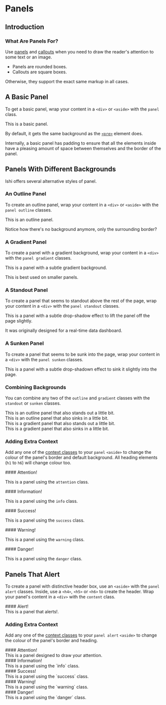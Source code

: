 # Panels

## Introduction

### What Are Panels For?

Use [panels](panels.html) and [callouts](callouts.html) when you need to draw the reader's attention to some text or an image.

* Panels are rounded boxes.
* Callouts are square boxes.

Otherwise, they support the exact same markup in all cases.

## A Basic Panel

To get a basic panel, wrap your content in a `<div>` or `<aside>` with the `panel` class.

<aside class="panel" markdown="1">
This is a basic panel.
</aside>

By default, it gets the same background as the [`<pre>`](../typography/pre.html) element does.

Internally, a basic panel has padding to ensure that all the elements inside have a pleasing amount of space between themselves and the border of the panel.

## Panels With Different Backgrounds

Ishi offers several alternative styles of panel.

### An Outline Panel

To create an outline panel, wrap your content in a `<div>` or `<aside>` with the `panel outline` classes.

<div class="panel outline" markdown="1">
This is an outline panel.

Notice how there's no background anymore, only the surrounding border?
</div>

### A Gradient Panel

To create a panel with a gradient background, wrap your content in a `<div>` with the `panel gradient` classes.

<div class="panel gradient" markdown="1">
This is a panel with a subtle gradient background.

This is best used on smaller panels.
</div>

### A Standout Panel

To create a panel that seems to standout above the rest of the page, wrap your content in a `<div>` with the `panel standout` classes.

<div class="panel standout" markdown="1">
This is a panel with a subtle drop-shadow effect to lift the panel off the page slightly.

It was originally designed for a real-time data dashboard.
</div>

### A Sunken Panel

To create a panel that seems to be sunk into the page, wrap your content in a `<div>` with the `panel sunken` classes.

<div class="panel sunken" markdown="1">
This is a panel with a subtle drop-shadown effect to sink it slightly into the page.
</div>

### Combining Backgrounds

You can combine any two of the `outline` and `gradient` classes with the `standout` or `sunken` classes.

<div class="panel standout outline" markdown="1">
This is an outline panel that also stands out a little bit.
</div>

<div class="panel sunken outline" markdown="1">
This is an outline panel that also sinks in a little bit.
</div>

<div class="panel standout gradient" markdown="1">
This is a gradient panel that also stands out a little bit.
</div>

<div class="panel sunken gradient" markdown="1">
This is a gradient panel that also sinks in a little bit.
</div>

### Adding Extra Context

Add any one of the [context classes](../utilities/context-classes.html) to your `panel` `<aside>` to change the colour of the panel's border and default background. All heading elements (`h1` to `h6`) will change colour too.

<aside class="panel attention" markdown="1">
#### Attention!

This is a panel using the `attention` class.
</aside>

<aside class="panel info" markdown="1">
#### Information!

This is a panel using the `info` class.
</aside>

<aside class="panel success" markdown="1">
#### Success!

This is a panel using the `success` class.
</aside>

<aside class="panel warning" markdown="1">
#### Warning!

This is a panel using the `warning` class.
</aside>

<aside class="panel danger" markdown="1">
#### Danger!

This is a panel using the `danger` class.
</aside>

## Panels That Alert

To create a panel with distinctive header box, use an `<aside>` with the `panel alert` classes. Inside, use a `<h4>`, `<h5>` or `<h6>` to create the header. Wrap your panel's content in a `<div>` with the `content` class.

<aside class="panel alert" markdown="1">
#### Alert!

<div class="content" markdown="1">
This is a panel that alerts!.
</div>
</aside>

### Adding Extra Context

Add any one of the [context classes](../utilities/context-classes.html) to your `panel alert` `<aside>` to change the colour of the panel's border and heading.

<aside class="panel alert attention" markdown="1">
#### Attention!

<div class="content" markdown="1">
This is a panel designed to draw your attention.
</div>
</aside>

<aside class="panel alert info" markdown="1">
#### Information!

<div class="content" markdown="1">
This is a panel using the `info` class.
</div>
</aside>

<aside class="panel alert success" markdown="1">
#### Success!

<div class="content" markdown="1">
This is a panel using the `success` class.
</div>
</aside>

<aside class="panel alert warning" markdown="1">
#### Warning!

<div class="content" markdown="1">
This is a panel using the `warning` class.
</div>
</aside>

<aside class="panel alert danger" markdown="1">
#### Danger!

<div class="content" markdown="1">
This is a panel using the `danger` class.
</div>
</aside>

